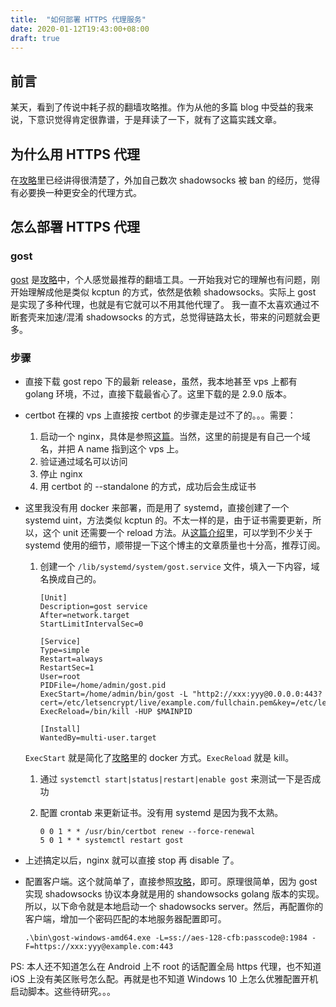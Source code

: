 ```yaml
---
title:  "如何部署 HTTPS 代理服务"
date: 2020-01-12T19:43:00+08:00
draft: true
---
```


## 前言

某天，看到了传说中耗子叔的翻墙攻略推。作为从他的多篇 blog 中受益的我来说，下意识觉得肯定很靠谱，于是拜读了一下，就有了这篇实践文章。

## 为什么用 HTTPS 代理

在[攻略](https://haoel.github.io/)里已经讲得很清楚了，外加自己数次 shadowsocks 被 ban 的经历，觉得有必要换一种更安全的代理方式。

## 怎么部署 HTTPS 代理

### gost

[gost](https://github.com/ginuerzh/gost) 是[攻略](https://haoel.github.io/)中，个人感觉最推荐的翻墙工具。一开始我对它的理解也有问题，刚开始理解成他是类似 kcptun 的方式，依然是依赖 shadowsocks。实际上 gost 是实现了多种代理，也就是有它就可以不用其他代理了。
我一直不太喜欢通过不断套壳来加速/混淆 shadowsocks 的方式，总觉得链路太长，带来的问题就会更多。

### 步骤

* 直接下载 gost repo 下的最新 release，虽然，我本地甚至 vps 上都有 golang 环境，不过，直接下载最省心了。这里下载的是 2.9.0 版本。
* certbot 在裸的 vps 上直接按 certbot 的步骤走是过不了的。。。需要：
    1. 启动一个 nginx，具体是参照[这篇](https://www.digitalocean.com/community/tutorials/how-to-install-nginx-on-debian-9)。当然，这里的前提是有自己一个域名，并把 A name 指到这个 vps 上。
    1. 验证通过域名可以访问
    1. 停止 nginx
    1. 用 certbot 的 --standalone 的方式，成功后会生成证书
* 这里我没有用 docker 来部署，而是用了 systemd，直接创建了一个 systemd uint，方法类似 kcptun 的。不太一样的是，由于证书需要更新，所以，这个 unit 还需要一个 reload 方法。从[这篇介绍](http://www.ruanyifeng.com/blog/2016/03/systemd-tutorial-commands.html)里，可以学到不少关于 systemd 使用的细节，顺带提一下这个博主的文章质量也十分高，推荐订阅。
    1. 创建一个 `/lib/systemd/system/gost.service` 文件，填入一下内容，域名换成自己的。

        ```text
        [Unit]
        Description=gost service
        After=network.target
        StartLimitIntervalSec=0

        [Service]
        Type=simple
        Restart=always
        RestartSec=1
        User=root
        PIDFile=/home/admin/gost.pid
        ExecStart=/home/admin/bin/gost -L "http2://xxx:yyy@0.0.0.0:443?cert=/etc/letsencrypt/live/example.com/fullchain.pem&key=/etc/letsencrypt/live/example.com/privkey.pem&probe_resist=code:404"
        ExecReload=/bin/kill -HUP $MAINPID

        [Install]
        WantedBy=multi-user.target
        ```

    `ExecStart` 就是简化了[攻略](https://haoel.github.io/)里的 docker 方式。`ExecReload` 就是 kill。
    1. 通过 `systemctl start|status|restart|enable gost` 来测试一下是否成功
    1. 配置 crontab 来更新证书。没有用 systemd 是因为我不太熟。

        ```text
        0 0 1 * * /usr/bin/certbot renew --force-renewal
        5 0 1 * * systemctl restart gost
        ```

* 上述搞定以后，nginx 就可以直接 stop 再 disable 了。

* 配置客户端。这个就简单了，直接参照[攻略](https://haoel.github.io/)，即可。原理很简单，因为 gost 实现 shadowsocks 协议本身就是用的 shandowsocks golang 版本的实现。所以，以下命令就是本地启动一个 shadowsocks server。然后，再配置你的客户端，增加一个密码匹配的本地服务器配置即可。

    ```text
    .\bin\gost-windows-amd64.exe -L=ss://aes-128-cfb:passcode@:1984 -F=https://xxx:yyy@example.com:443
    ```

PS: 本人还不知道怎么在 Android 上不 root 的话配置全局 https 代理，也不知道 iOS 上没有美区账号怎么配。再就是也不知道 Windows 10 上怎么优雅配置开机启动脚本。这些待研究。。。
